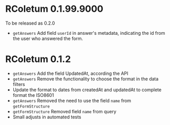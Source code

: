 # RColetum 0.1.99.9000

To be released as 0.2.0

* `getAnswers` Add field `userId` in answer's metadata, indicating the id from 
the user who answered the form.

# RColetum 0.1.2

* `getAnswers` Add the field UpdatedAt, according the API
* `getAnswers` Remove the functionality to choose the format in the data filters 
* Update the format to dates from createdAt and updatedAt to complete format the
  ISO8601
* `getAnswers` Removed the need to use the field `name` from `getFormStructure`
* `getFormStructure` Removed field `name` from query
* Small adjusts in automated tests
